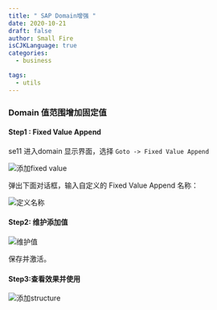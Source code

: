 ```yaml
---
title: " SAP Domain增强 "
date: 2020-10-21
draft: false
author: Small Fire
isCJKLanguage: true
categories: 
  - business

tags: 
  - utils
---
```




### Domain 值范围增加固定值

#### Step1 : Fixed Value Append

se11 进入domain 显示界面，选择 `Goto -> Fixed Value Append`

![添加fixed value](/images/ABAP/domain_enhance.png)

弹出下面对话框，输入自定义的 Fixed Value Append 名称：

![定义名称](/images/ABAP/domain_enhance0.png)

#### Step2: 维护添加值

![维护值](/images/ABAP/domain_enhance1.png)

保存并激活。

#### Step3:查看效果并使用

![添加structure](/images/ABAP/domain_enhance2.png)